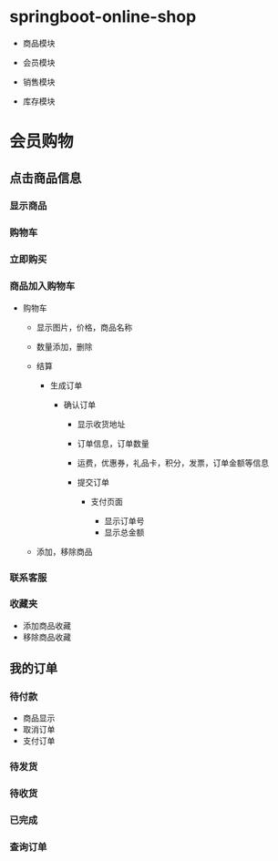 # springboot-online-shop

- 商品模块

- 会员模块

- 销售模块

- 库存模块


# 会员购物

## 点击商品信息

### 显示商品

### 购物车

### 立即购买

### 商品加入购物车

- 购物车

	- 显示图片，价格，商品名称
	- 数量添加，删除
	- 结算

		- 生成订单

			- 确认订单

				- 显示收货地址
				- 订单信息，订单数量
				- 运费，优惠券，礼品卡，积分，发票，订单金额等信息
				- 提交订单

					- 支付页面

						- 显示订单号
						- 显示总金额

	- 添加，移除商品

### 联系客服

### 收藏夹

- 添加商品收藏
- 移除商品收藏

## 我的订单

### 待付款

- 商品显示
- 取消订单
- 支付订单

### 待发货

### 待收货

### 已完成

### 查询订单




